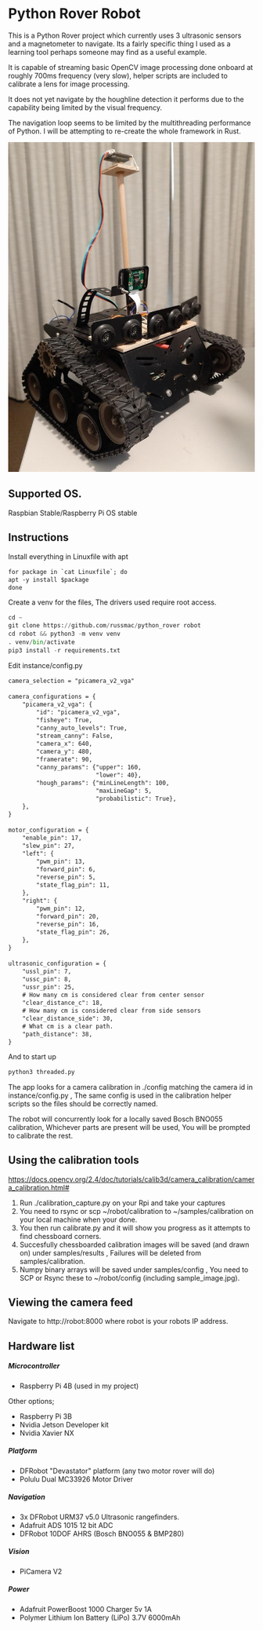 # Python Rover Robot
This is a Python Rover project which currently uses 3 ultrasonic sensors and a magnetometer to navigate. Its a fairly specific thing I used as a learning tool perhaps someone may find as a useful example. 

It is capable of streaming basic OpenCV image processing done onboard at roughly 700ms frequency (very slow), helper scripts are included to calibrate a lens for image processing. 

It does not yet navigate by the houghline detection it performs due to the capability being limited by the visual frequency.

The navigation loop seems to be limited by the multithreading performance of Python. I will be attempting to re-create the whole framework  in Rust.

![Robot](/doc/robot.png)

## Supported OS.
Raspbian Stable/Raspberry Pi OS stable

## Instructions
Install everything in Linuxfile with apt
```
for package in `cat Linuxfile`; do
apt -y install $package
done
```

Create a venv for the files, The drivers used require root access.
```python
cd ~
git clone https://github.com/russmac/python_rover robot
cd robot && python3 -m venv venv
. venv/bin/activate
pip3 install -r requirements.txt
```
Edit instance/config.py
```
camera_selection = "picamera_v2_vga"

camera_configurations = {
    "picamera_v2_vga": {
        "id": "picamera_v2_vga",
        "fisheye": True,
        "canny_auto_levels": True,
        "stream_canny": False,
        "camera_x": 640,
        "camera_y": 480,
        "framerate": 90,
        "canny_params": {"upper": 160,
                         "lower": 40},
        "hough_params": {"minLineLength": 100,
                         "maxLineGap": 5,
                         "probabilistic": True},
    },
}

motor_configuration = {
    "enable_pin": 17,
    "slew_pin": 27,
    "left": {
        "pwm_pin": 13,
        "forward_pin": 6,
        "reverse_pin": 5,
        "state_flag_pin": 11,
    },
    "right": {
        "pwm_pin": 12,
        "forward_pin": 20,
        "reverse_pin": 16,
        "state_flag_pin": 26,
    },
}

ultrasonic_configuration = {
    "ussl_pin": 7,
    "ussc_pin": 8,
    "ussr_pin": 25,
    # How many cm is considered clear from center sensor
    "clear_distance_c": 18,
    # How many cm is considered clear from side sensors
    "clear_distance_side": 30,
    # What cm is a clear path.
    "path_distance": 38,
}

```
And to start up
```python
python3 threaded.py
```

The app looks for a camera calibration in ./config matching the camera id in instance/config.py , The same config is used in the calibration helper scripts so the files should be correctly named.

The robot will concurrently look for a locally saved Bosch BNO055 calibration, Whichever parts are present will be used, You will be prompted to calibrate the rest.

## Using the calibration tools 
https://docs.opencv.org/2.4/doc/tutorials/calib3d/camera_calibration/camera_calibration.html#

1. Run ./calibration_capture.py on your Rpi and take your captures
2. You need to rsync or scp ~/robot/calibration to ~/samples/calibration on your local machine when your done.
3. You then run calibrate.py and it will show you progress as it attempts to find chessboard corners.
4. Succesfully chessboarded calibration images will be saved (and drawn on) under samples/results , Failures will be deleted from samples/calibration.
5. Numpy binary arrays will be saved under samples/config , You need to SCP or Rsync these to ~/robot/config (including sample_image.jpg).

## Viewing the camera feed
Navigate to http://robot:8000 where robot is your robots IP address.

## Hardware list
##### Microcontroller
- Raspberry Pi 4B (used in my project)

Other options; 
- Raspberry Pi 3B
- Nvidia Jetson Developer kit
- Nvidia Xavier NX

##### Platform
- DFRobot "Devastator" platform (any two motor rover will do)
- Polulu Dual MC33926 Motor Driver

##### Navigation

- 3x DFRobot URM37 v5.0 Ultrasonic rangefinders.
- Adafruit ADS 1015 12 bit ADC
- DFRobot 10DOF AHRS (Bosch BNO055 & BMP280)

##### Vision
- PiCamera V2

##### Power
- Adafruit PowerBoost 1000 Charger 5v 1A
- Polymer Lithium Ion Battery (LiPo) 3.7V 6000mAh 

